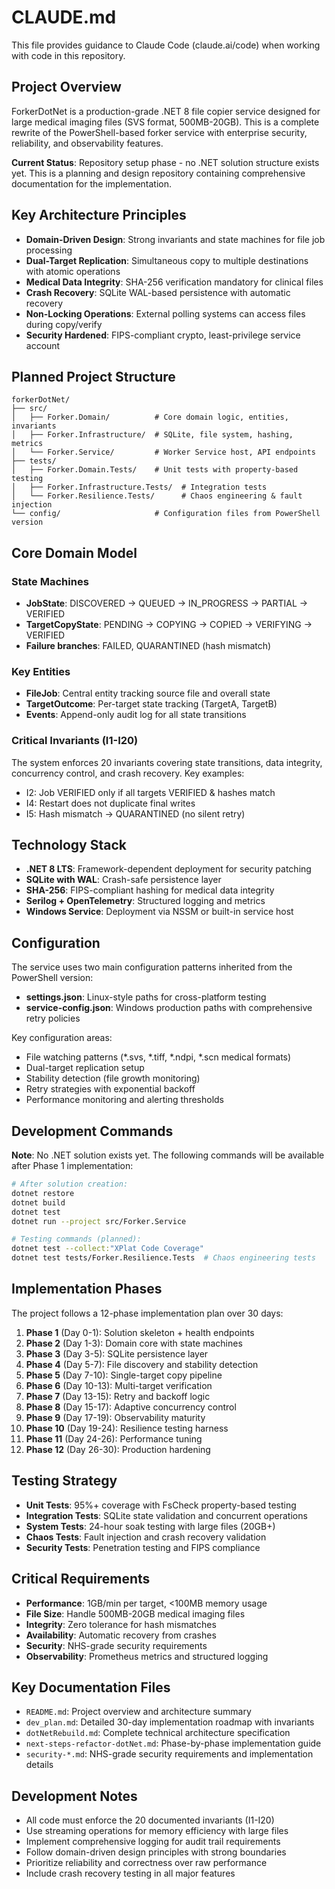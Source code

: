 # CLAUDE.md

This file provides guidance to Claude Code (claude.ai/code) when working with code in this repository.

## Project Overview

ForkerDotNet is a production-grade .NET 8 file copier service designed for large medical imaging files (SVS format, 500MB-20GB). This is a complete rewrite of the PowerShell-based forker service with enterprise security, reliability, and observability features.

**Current Status**: Repository setup phase - no .NET solution structure exists yet. This is a planning and design repository containing comprehensive documentation for the implementation.

## Key Architecture Principles

- **Domain-Driven Design**: Strong invariants and state machines for file job processing
- **Dual-Target Replication**: Simultaneous copy to multiple destinations with atomic operations
- **Medical Data Integrity**: SHA-256 verification mandatory for clinical files
- **Crash Recovery**: SQLite WAL-based persistence with automatic recovery
- **Non-Locking Operations**: External polling systems can access files during copy/verify
- **Security Hardened**: FIPS-compliant crypto, least-privilege service account

## Planned Project Structure

```
forkerDotNet/
├── src/
│   ├── Forker.Domain/          # Core domain logic, entities, invariants
│   ├── Forker.Infrastructure/  # SQLite, file system, hashing, metrics
│   └── Forker.Service/         # Worker Service host, API endpoints
├── tests/
│   ├── Forker.Domain.Tests/    # Unit tests with property-based testing
│   ├── Forker.Infrastructure.Tests/  # Integration tests
│   └── Forker.Resilience.Tests/      # Chaos engineering & fault injection
└── config/                     # Configuration files from PowerShell version
```

## Core Domain Model

### State Machines
- **JobState**: DISCOVERED → QUEUED → IN_PROGRESS → PARTIAL → VERIFIED
- **TargetCopyState**: PENDING → COPYING → COPIED → VERIFYING → VERIFIED
- **Failure branches**: FAILED, QUARANTINED (hash mismatch)

### Key Entities
- **FileJob**: Central entity tracking source file and overall state
- **TargetOutcome**: Per-target state tracking (TargetA, TargetB)
- **Events**: Append-only audit log for all state transitions

### Critical Invariants (I1-I20)
The system enforces 20 invariants covering state transitions, data integrity, concurrency control, and crash recovery. Key examples:
- I2: Job VERIFIED only if all targets VERIFIED & hashes match
- I4: Restart does not duplicate final writes
- I5: Hash mismatch → QUARANTINED (no silent retry)

## Technology Stack

- **.NET 8 LTS**: Framework-dependent deployment for security patching
- **SQLite with WAL**: Crash-safe persistence layer
- **SHA-256**: FIPS-compliant hashing for medical data integrity
- **Serilog + OpenTelemetry**: Structured logging and metrics
- **Windows Service**: Deployment via NSSM or built-in service host

## Configuration

The service uses two main configuration patterns inherited from the PowerShell version:
- **settings.json**: Linux-style paths for cross-platform testing
- **service-config.json**: Windows production paths with comprehensive retry policies

Key configuration areas:
- File watching patterns (*.svs, *.tiff, *.ndpi, *.scn medical formats)
- Dual-target replication setup
- Stability detection (file growth monitoring)
- Retry strategies with exponential backoff
- Performance monitoring and alerting thresholds

## Development Commands

**Note**: No .NET solution exists yet. The following commands will be available after Phase 1 implementation:

```bash
# After solution creation:
dotnet restore
dotnet build
dotnet test
dotnet run --project src/Forker.Service

# Testing commands (planned):
dotnet test --collect:"XPlat Code Coverage"
dotnet test tests/Forker.Resilience.Tests  # Chaos engineering tests
```

## Implementation Phases

The project follows a 12-phase implementation plan over 30 days:

1. **Phase 1** (Day 0-1): Solution skeleton + health endpoints
2. **Phase 2** (Day 1-3): Domain core with state machines
3. **Phase 3** (Day 3-5): SQLite persistence layer
4. **Phase 4** (Day 5-7): File discovery and stability detection
5. **Phase 5** (Day 7-10): Single-target copy pipeline
6. **Phase 6** (Day 10-13): Multi-target verification
7. **Phase 7** (Day 13-15): Retry and backoff logic
8. **Phase 8** (Day 15-17): Adaptive concurrency control
9. **Phase 9** (Day 17-19): Observability maturity
10. **Phase 10** (Day 19-24): Resilience testing harness
11. **Phase 11** (Day 24-26): Performance tuning
12. **Phase 12** (Day 26-30): Production hardening

## Testing Strategy

- **Unit Tests**: 95%+ coverage with FsCheck property-based testing
- **Integration Tests**: SQLite state validation and concurrent operations
- **System Tests**: 24-hour soak testing with large files (20GB+)
- **Chaos Tests**: Fault injection and crash recovery validation
- **Security Tests**: Penetration testing and FIPS compliance

## Critical Requirements

- **Performance**: 1GB/min per target, <100MB memory usage
- **File Size**: Handle 500MB-20GB medical imaging files
- **Integrity**: Zero tolerance for hash mismatches
- **Availability**: Automatic recovery from crashes
- **Security**: NHS-grade security requirements
- **Observability**: Prometheus metrics and structured logging

## Key Documentation Files

- `README.md`: Project overview and architecture summary
- `dev_plan.md`: Detailed 30-day implementation roadmap with invariants
- `dotNetRebuild.md`: Complete technical architecture specification
- `next-steps-refactor-dotNet.md`: Phase-by-phase implementation guide
- `security-*.md`: NHS-grade security requirements and implementation details

## Development Notes

- All code must enforce the 20 documented invariants (I1-I20)
- Use streaming operations for memory efficiency with large files
- Implement comprehensive logging for audit trail requirements
- Follow domain-driven design principles with strong boundaries
- Prioritize reliability and correctness over raw performance
- Include crash recovery testing in all major features